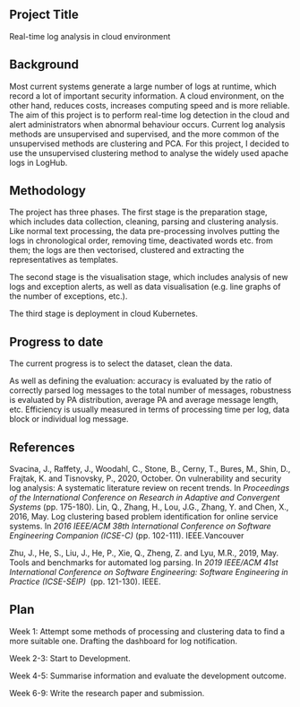 ## Project Title

Real-time log analysis in cloud environment

## Background

Most current systems generate a large number of logs at runtime, which record a lot of important security information. A cloud environment, on the other hand, reduces costs, increases computing speed and is more reliable. The aim of this project is to perform real-time log detection in the cloud and alert administrators when abnormal behaviour occurs. Current log analysis methods are unsupervised and supervised, and the more common of the unsupervised methods are clustering and PCA. For this project, I decided to use the unsupervised clustering method to analyse the widely used apache logs in LogHub.

## Methodology

The project has three phases. The first stage is the preparation stage, which includes data collection, cleaning, parsing and clustering analysis. Like normal text processing, the data pre-processing involves putting the logs in chronological order, removing time, deactivated words etc. from them; the logs are then vectorised, clustered and extracting the representatives as templates.

The second stage is the visualisation stage, which includes analysis of new logs and exception alerts, as well as data visualisation (e.g. line graphs of the number of exceptions, etc.).

The third stage is deployment in cloud Kubernetes.

## Progress to date

The current progress is to select the dataset, clean the data.

As well as defining the evaluation: accuracy is evaluated by the ratio of correctly parsed log messages to the total number of messages, robustness is evaluated by PA distribution, average PA and average message length, etc. Efficiency is usually measured in terms of processing time per log, data block or individual log message.

## References

Svacina, J., Raffety, J., Woodahl, C., Stone, B., Cerny, T., Bures, M., Shin, D., Frajtak, K. and Tisnovsky, P., 2020, October. On vulnerability and security log analysis: A systematic literature review on recent trends. In *Proceedings of the International Conference on Research in Adaptive and Convergent Systems* (pp. 175-180).
Lin, Q., Zhang, H., Lou, J.G., Zhang, Y. and Chen, X., 2016, May. Log clustering based problem identification for online service systems. In *2016 IEEE/ACM 38th International Conference on Software Engineering Companion (ICSE-C)* (pp. 102-111). IEEE.Vancouver

Zhu, J., He, S., Liu, J., He, P., Xie, Q., Zheng, Z. and Lyu, M.R., 2019, May. Tools and benchmarks for automated log parsing. In *2019 IEEE/ACM 41st International Conference on Software Engineering: Software Engineering in Practice (ICSE-SEIP)*  (pp. 121-130). IEEE.

## Plan

Week 1: Attempt some methods of processing and clustering data to find a more suitable one. Drafting the dashboard for log notification.

Week 2-3: Start to Development.

Week 4-5: Summarise information and evaluate the development outcome.

Week 6-9: Write the research paper and submission.
